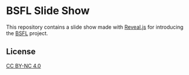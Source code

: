 # BSFL Slide Show

This repository contains a slide show made with [Reveal.js][2] for introducing the [BSFL][1] project.

## License

[CC BY-NC 4.0][3]

 [1]: https://github.com/SkypLabs/bsfl
 [2]: https://github.com/hakimel/reveal.js
 [3]: http://creativecommons.org/licenses/by-nc/4.0/
